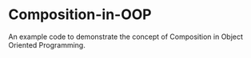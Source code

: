 # Composition-in-OOP
An example code to demonstrate the concept of Composition in Object Oriented Programming.
